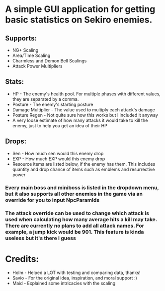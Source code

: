 # A simple GUI application for getting basic statistics on Sekiro enemies.

## Supports:
 - NG+ Scaling
 - Area/Time Scaling
 - Charmless and Demon Bell Scalings
 - Attack Power Multipliers

## Stats:
 - HP - The enemy's health pool. For multiple phases with different values, they are separated by a comma.
 - Posture - The enemy's starting posture
 - Damage Multiplier - The value used to multiply each attack's damage
 - Posture Regen - Not quite sure how this works but I included it anyway
 - A very loose estimate of how many attacks it would take to kill the enemy, just to help you get an idea of their HP

## Drops:
 - Sen - How much sen would this enemy drop
 - EXP - How much EXP would this enemy drop
 - Resource items are listed below, if the enemy has them. This includes quantity and drop chance of items such as emblems and resurrective power

### Every main boss and miniboss is listed in the dropdown menu, but it also supports all other enemies in the game via an override for you to input NpcParamIds
### The attack override can be used to change which attack is used when calculating how many average hits a kill may take. There are currently no plans to add all attack names. For example, a jump kick would be 901. This feature is kinda useless but it's there I guess

# Credits:
 - Holm - Helped a LOT with testing and comparing data, thanks!
 - Savio - For the original idea, inspiration, and moral support :)
 - Maid - Explained some intricacies with the scaling
